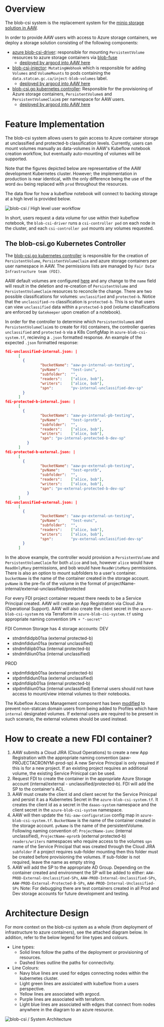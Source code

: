 # Overview
The blob-csi system is the replacement system for the [minio storage solution in AAW](https://github.com/StatCan/aaw-argocd-manifests/tree/aaw-dev-cc-00/storage-system/kustomize-gateway#minio-gateway).

In order to provide AAW users with access to Azure storage containers, we deploy a storage solution consisting of the following components:

- [azure blob-csi-driver](https://github.com/kubernetes-sigs/blob-csi-driver): responsible for mounting `PersistentVolume` resources
to azure storage containers via [blob-fuse](https://github.com/Azure/azure-storage-fuse)
  - [deployed by argocd into AAW here](https://github.com/StatCan/aaw-argocd-manifests/blob/aaw-dev-cc-00/daaas-system/blob-csi-driver/application.yaml)
- [blob-csi-injector](https://github.com/StatCan/aaw-blob-csi-injector): `MutatingWebhook` which is responsible for adding `Volumes` and
`VolumeMounts` to pods containing the `data.statcan.gc.ca/inject-blob-volumes` label.
  - [deployed by argocd into AAW here](https://github.com/StatCan/aaw-argocd-manifests/blob/aaw-dev-cc-00/daaas-system/blob-csi-injector/manifest.yaml)
- [blob-csi.go kubernetes controller](https://github.com/StatCan/aaw-kubeflow-profiles-controller/blob/main/cmd/blob-csi.go):
Responsible for the provisioning of Azure storage containers, `PersistentVolume`s and `PersistentVolumeClaim`s per namespace for AAW users.
  - [deployed by argocd into AAW here](https://github.com/StatCan/aaw-argocd-manifests/blob/aaw-dev-cc-00/daaas-system/profile-controllers/profiles-controller/application.jsonnet)


# Feature Implementation
The blob-csi system allows users to gain access to Azure container storage at unclassified and protected-b classification levels.
Currently, users can mount volumes manually as data-volumes in AAW's Kubeflow notebook creation workflow, but eventually
auto-mounting of volumes will be supported.

Note that the figures depicted below are representative of the AAW development Kubernetes cluster. However; the implementation in
production is near identical, with the only difference being the use of the word `dev` being replaced with `prod` throughout the resources.

The data flow for how a kubeflow notebook will connect to backing storage at a high level is provided below.

![blob-csi / High level user workflow](blobcsi_kubeflow_pvc_pv_azure.png)

In short, users request a data volume for use within their kubeflow notebook, the `blob-csi-driver` runs a `csi-controller pod` on each
node in the cluster, and each `csi-controller pod` mounts any volumes requested.

## The blob-csi.go Kubernetes Controller
The [blob-csi.go kubernetes controller](https://github.com/StatCan/aaw-kubeflow-profiles-controller/blob/main/cmd/blob-csi.go) is responsible
for the creation of `PersistentVolume`, `PersistentVolumeClaim` and azure storage containers per user namespace in AAW. The permissions lists are managed by `Fair Data Infrastructure team (FDI)`.

AAW default volumes are configured [here](https://github.com/StatCan/aaw-argocd-manifests/blob/aaw-dev-cc-00/daaas-system/profile-controllers/profiles-controller/application.jsonnet#L62-L64)
and any change to the `name` field will result in the deletion and re-creation of `PersistentVolume` and `PersistentVolumeClaim` resources
to reconcile the change. There are two possible classifications for volumes: `unclassified` and `protected-b`. Notice that the
`unclassified-ro` classification is `protected-b`. This is so that users can view `unclassified` data within a `protected-b` pod (volume classifications are enforced by `Gatekeeper` upon creation of a notebook).

In order for the controller to determine which `PersistentVolume`s and `PersistentVolumeClaim`s to create for `FDI` containers,
the controller queries `unclassified` and `protected-b` via a K8s ConfigMap in `azure-blob-csi-system.tf`, recieving a `.json` formatted response.
An example of the expected `.json` formatted response:

```json
fdi-unclassified-internal.json: |
      [
        {
                "bucketName": "aaw-pv-internal-un-testing",
                "pvName":     "test-iunc",
                "subfolder":  "",
                "readers":    ["alice, bob"],
                "writers":    ["alice, bob"],
                "spn":        "pv-internal-unclassified-dev-sp"
        }
      ]
fdi-protected-b-internal.json: |
      [
        {
                "bucketName": "aaw-pv-internal-pb-testing",
                "pvName":     "test-iprotb",
                "subfolder":  "",
                "readers":    ["alice, bob"],
                "writers":    ["alice, bob"],
                "spn": "pv-internal-protected-b-dev-sp"
          }
      ]
fdi-protected-b-external.json: |
      [
        {
                "bucketName": "aaw-pv-external-pb-testing",
                "pvName":     "test-eprotb",
                "subfolder":  "",
                "readers":    ["alice, bob"],
                "writers":    ["alice, bob"],
                "spn": "pv-external-protected-b-dev-sp"
          }
      ]
fdi-unclassified-external.json: |
      [
        {
                "bucketName": "aaw-pv-external-un-testing",
                "pvName":     "test-eunc",
                "subfolder":  "",
                "readers":    ["alice, bob"],
                "writers":    ["alice, bob"],
                "spn":        "pv-external-unclassified-dev-sp"
        }
      ]
```
In the above example, the controller would provision a `PersistentVolume` and `PersistentVolumeClaim` for both `alice` and `bob`, however
`alice` would have `ReadOnlyMany` permissions, and bob would have `ReadWriteMany` permissions. There is also an option to mount subfolders
to a user's container. `bucketName` is the name of the container created in the storage account. `pvName` is the pre-fix of the volume in the format of projectName-internal/external-unclassified/protected

For every FDI project container request there needs to be a Service Principal created. AAW will create
an App Registration via Cloud Jira (Operational Support). AAW will also create the client secret in the `azure-blob-csi-system` ns via Terraform in `azure-blob-csi-system.tf` using appropriate naming convention `SPN + "-secret"`

FDI Common Storage has 4 storage accounts:
DEV
- stndmfdidpb01sa (external protected-b)
- stndmfdidun01sa (external unclassified)
- stndmfdiipb01sa (internal protected-b)
- stndmfdiiun01sa (internal unclassified)

PROD
- stpdmfdidpb01sa (external protected-b)
- stpdmfdidun01sa (external unclassified)
- stpdmfdiipb01sa (internal protected-b)
- stpdmfdiiun01sa (internal unclassified)
External users should not have access to mount/view internal volumes to their notebooks.

The Kubeflow Access Management component has been [modified](https://github.com/StatCan/kubeflow/pull/138) to prevent non-statcan domain users from being added to Profiles which have `internal` designated volumes. If external users are required to be present in such scenario, the external volumes should be used instead. 
# How to create a new FDI container?

1. AAW submits a Cloud JIRA (Cloud Operations) to create a new App Registration with the appropriate naming convention (aaw-PROJECTACRONYM-prod-sp)
A new Service Principal is only required if this is for a new project. If an existing project requires an additional volume, the existing Service Prinicpal
can be used.
2. Request FDI to create the container in the appropriate Azure Storage account (internal/external - unclassified/protected-b). FDI will add the SP to the container's
ACL.
3. AAW must create the client id and client secret for the Service Prinicpal and persist it as a Kubernetes Secret in the `azure-blob-csi-system.tf`. It creates the client id as a secret in the `daaas-system` namespace and the client secret in the `azure-blob-csi-system` namespace.
4. AAW will then update the `fdi-aaw-configuration` config map in `azure-blob-csi-system.tf`.
`BucketName` is the name of the container created in the storage account.
`pvName` is the name of the persistentVolume. Following naming convention of: `ProjectName-iunc` (internal unclassified), `ProjectName-eprotb` (external protected-b)
`readers/writers` namespaces who require access to the volumes
`spn` name of the Service Principal that was created through the Cloud JIRA
`subfolder` if a project requires sub-folder mounting then this folder must be created before provisioning the volumes. If sub-folder is not required, leave the name as empty string
5. AAW will add the SP to the appropriate AD Group. Depending on the container created and environment the SP will be added to either: `AAW-PROD-External-Unclassified-SPs`, `AAW-PROD-Internal-Unclassified-SPs`, `AAW-PROD-External-Protected-B-SPs`, `AAW-PROD-Internal-Unclassified-SPs`
Note: For debugging there are test containers created in all Prod and Dev storage accounts for future development and testing.
# Architecture Design

For more context on the blob-csi system as a whole (from deployment of infrastructure to azure containers), see the attached diagram below.
In addition, refer to the below legend for line types and colours.

- Line types:
  - Solid lines follow the paths of the deployment or provisioning of resources.
  - Dashed lines outline the paths for connectivity.
- Line Colours:
  - Navy blue lines are used for edges connecting nodes within the kubernetes cluster.
  - Light green lines are assiciated with kubeflow from a users perspective.
  - Yellow lines are associated with argocd.
  - Purple lines are associated with terraform.
  - Light blue lines are associated with edges that connect from nodes anywhere in the diagram to an azure resource.

![blob-csi / System Architecture](blobcsi_system.png)
